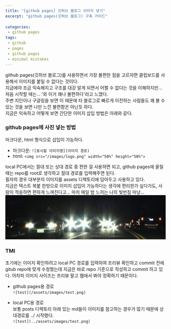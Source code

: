 ```yaml
---
title: "[github pages] 깃허브 블로그 이미지 넣기"
excerpt: "github pages(깃허브 블로그) 구축 가이드"

categories:
 - github pages
tags:
 - github
 - pages
 - github pages
 - minimal mistakes
---
```

github pages(깃허브 블로그)를 사용하면서 가장 불편한 점을 고르자면 클립보드를 사용해서 이미지를 붙일 수 없다는 것이다.<br>
지금에야 조금 익숙해지고 구조를 대강 알게 되면서 어쩔 수 없다는 것을 이해하지만... 처음 시작할 때는... '와 이거 꽤나 불편하다'라고 느꼈다.<br>
주변 지인이나 구글링을 보면 이 때문에 타 블로그로 빠르게 이전하는 사람들도 꽤 볼 수 있는 것을 보면 나만 느낀 불편함은 아닌듯 하다.<br>
지금은 익숙하고 어떻게 보면 간단한 이미지 삽입 방법은 아래와 같다.
### github pages에 사진 넣는 방법
마크다운, html 형식으로 삽입이 가능하다.
- 마크다운: `![표시할 이미지명](이미지 경로)`
- html: `<img src="/images/logo.png" width="50%" height="50%">`

local PC에서는 절대 또는 상대 경로 중 편한 걸 사용하면 되고, github pages에 올릴 때는 repo를 root로 생각하고 절대 경로를 입력해주면 된다.<br>
필자의 경우 대부분의 이미지를 assets 디렉토리에 담아두고 사용하고 있다.<br>
지금은 텍스트 복붙 한방으로 이미지 삽입이 가능하다는 생각에 편리한가 싶다가도, 사람이 적응하면 편하게 느껴진다고... 마치 매일 밤 느끼는 나의 빛번짐 마냥...<br>
![빛번짐](/assets/빛번짐.png)

### TMI
초기에는 이미지 확인하려고 local PC 경로를 입력하여 프리뷰 확인하고 commit 전에 gitub repo에 맞게 수정했는데 지금은 바로 repo 기준으로 작성하고 commit 하고 있다. 어차피 이미지 사이즈는 프리뷰 말고 웹에서 봐야 정확하기 때문이다.
- github pages용 경로<br>`![test](/assets/images/test.png)`

- local PC용 경로<br>보통 posts 디렉토리 아래 있는 md들이 이미지를 참고하는 경우가 많기 때문에 상대경로를 ../ 시작했다.<br>`![test](../assets/images/test.png)`


